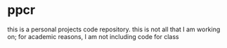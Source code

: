 # ppcr

this is a personal projects code repository.
this is not all that I am working on; for academic reasons, I am not including code for class

